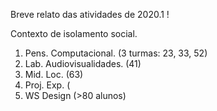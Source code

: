 Breve relato das atividades de 2020.1 !

Contexto de isolamento social.

1. Pens. Computacional. (3 turmas: 23, 33, 52)
2. Lab. Audiovisualidades. (41)
3. Mid. Loc. (63)
4. Proj. Exp. (
5. WS Design (>80 alunos)
